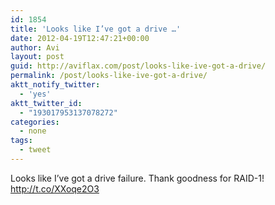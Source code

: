 ```yaml
---
id: 1854
title: 'Looks like I’ve got a drive …'
date: 2012-04-19T12:47:21+00:00
author: Avi
layout: post
guid: http://aviflax.com/post/looks-like-ive-got-a-drive/
permalink: /post/looks-like-ive-got-a-drive/
aktt_notify_twitter:
  - 'yes'
aktt_twitter_id:
  - "193017953137078272"
categories:
  - none
tags:
  - tweet
---
```

Looks like I’ve got a drive failure. Thank goodness for RAID-1! <a href="http://t.co/XXoqe2O3" rel="nofollow">http://t.co/XXoqe2O3</a>